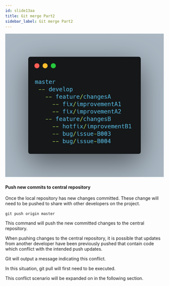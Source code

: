 ```yaml
---
id: slide13aa
title: Git merge Part2
sidebar_label: Git merge Part2
---
```




![xxx](https://raw.githubusercontent.com/ChickenKyiv/awesome-git-article/master/img/merge/simple-git-flow.png)

#### Push new commits to central repository

Once the local repository has new changes committed.
 These change will need to be pushed to share with other developers on the project.

`git push origin master`

This command will push the new committed changes to the central repository.

When pushing changes to the central repository, it is possible that updates from another developer have been previously pushed that contain code which conflict with the intended push updates.

Git will output a message indicating this conflict.

In this situation, git pull will first need to be executed.

This conflict scenario will be expanded on in the following section.
